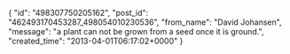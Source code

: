  {
   "id": "498307750205162",
   "post_id": "462493170453287_498054010230536",
   "from_name": "David Johansen",
   "message": "a plant can not be grown from a seed once it is ground.",
   "created_time": "2013-04-01T06:17:02+0000"
 }
